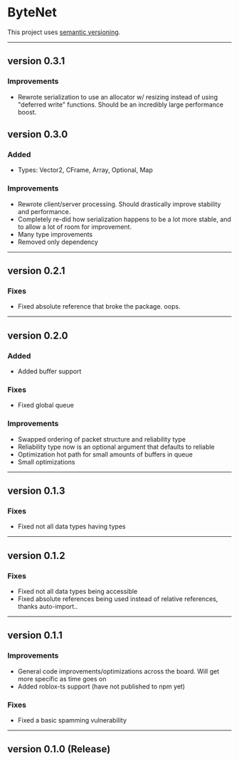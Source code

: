 # ByteNet

This project uses [semantic versioning](https://semver.org/spec/v2.0.0.html).

---

## version 0.3.1

### Improvements
- Rewrote serialization to use an allocator w/ resizing instead of using "deferred write" functions. Should be an incredibly large performance boost.

## version 0.3.0

### Added
- Types: Vector2, CFrame, Array, Optional, Map

### Improvements
- Rewrote client/server processing. Should drastically improve stability and performance.
- Completely re-did how serialization happens to be a lot more stable, and to allow a lot of room for improvement.
- Many type improvements
- Removed only dependency

---

## version 0.2.1

### Fixes

- Fixed absolute reference that broke the package. oops.

---

## version 0.2.0

### Added

- Added buffer support

### Fixes

- Fixed global queue

### Improvements

- Swapped ordering of packet structure and reliability type
- Reliability type now is an optional argument that defaults to reliable
- Optimization hot path for small amounts of buffers in queue
- Small optimizations

---

## version 0.1.3

### Fixes

- Fixed not all data types having types

---

## version 0.1.2

### Fixes

- Fixed not all data types being accessible
- Fixed absolute references being used instead of relative references, thanks auto-import..

---

## version 0.1.1

### Improvements

- General code improvements/optimizations across the board. Will get more specific as time goes on
- Added roblox-ts support (have not published to npm yet)

### Fixes

- Fixed a basic spamming vulnerability

---

## version 0.1.0 (Release)
